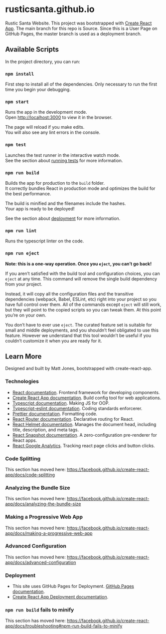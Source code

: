 # rusticsanta.github.io

Rustic Santa Website. This project was bootstrapped with [Create React App](https://github.com/facebook/create-react-app).
The main branch for this repo is Source. Since this is a User Page on GitHub Pages, the master branch is used as a deployment branch.

## Available Scripts

In the project directory, you can run:

### `npm install`

First step to install all of the dependencies. Only necessary to run the first time
you begin your debugging.

### `npm start`

Runs the app in the development mode.<br />
Open [http://localhost:3000](http://localhost:3000) to view it in the browser.

The page will reload if you make edits.<br />
You will also see any lint errors in the console.

### `npm test`

Launches the test runner in the interactive watch mode.<br />
See the section about [running tests](https://facebook.github.io/create-react-app/docs/running-tests) for more information.

### `npm run build`

Builds the app for production to the `build` folder.<br />
It correctly bundles React in production mode and optimizes the build for the best performance.

The build is minified and the filenames include the hashes.<br />
Your app is ready to be deployed!

See the section about [deployment](https://facebook.github.io/create-react-app/docs/deployment) for more information.

### `npm run lint`

Runs the typescript linter on the code.

### `npm run eject`

**Note: this is a one-way operation. Once you `eject`, you can’t go back!**

If you aren’t satisfied with the build tool and configuration choices, you can `eject` at any time. This command will remove the single build dependency from your project.

Instead, it will copy all the configuration files and the transitive dependencies (webpack, Babel, ESLint, etc) right into your project so you have full control over them. All of the commands except `eject` will still work, but they will point to the copied scripts so you can tweak them. At this point you’re on your own.

You don’t have to ever use `eject`. The curated feature set is suitable for small and middle deployments, and you shouldn’t feel obligated to use this feature. However we understand that this tool wouldn’t be useful if you couldn’t customize it when you are ready for it.

## Learn More

Designed and built by Matt Jones, bootstrapped with create-react-app.

### Technologies

-   [React documentation](https://reactjs.org/). Frontend framework for developing components.
-   [Create React App documentation](https://facebook.github.io/create-react-app/docs/getting-started). Build config tool for web applications.
-   [Typescript documentation](https://www.typescriptlang.org/docs/home.html). Making JS for OOP.
-   [Typescript-eslint documentation](https://github.com/typescript-eslint/typescript-eslint). Coding standards enforcerer.
-   [Prettier documentation](https://prettier.io/). Formatting code.
-   [React Router documentation](https://reacttraining.com/react-router/). Declarative routing for React.
-   [React Helmet documentation](https://github.com/nfl/react-helmet). Manages the document head, including title, description, and meta tags.
-   [React Snapshot documentation](https://www.npmjs.com/package/react-snapshot). A zero-configuration pre-renderer for React apps.
-   [React Google Analytics](https://github.com/react-ga/react-ga). Tracking react page clicks and button clicks.

### Code Splitting

This section has moved here: https://facebook.github.io/create-react-app/docs/code-splitting

### Analyzing the Bundle Size

This section has moved here: https://facebook.github.io/create-react-app/docs/analyzing-the-bundle-size

### Making a Progressive Web App

This section has moved here: https://facebook.github.io/create-react-app/docs/making-a-progressive-web-app

### Advanced Configuration

This section has moved here: https://facebook.github.io/create-react-app/docs/advanced-configuration

### Deployment

-   This site uses GitHub Pages for Deployment. [GitHub Pages documentation](https://pages.github.com/).
-   [Create React App Deployment documentation](https://facebook.github.io/create-react-app/docs/deployment).

### `npm run build` fails to minify

This section has moved here: https://facebook.github.io/create-react-app/docs/troubleshooting#npm-run-build-fails-to-minify
